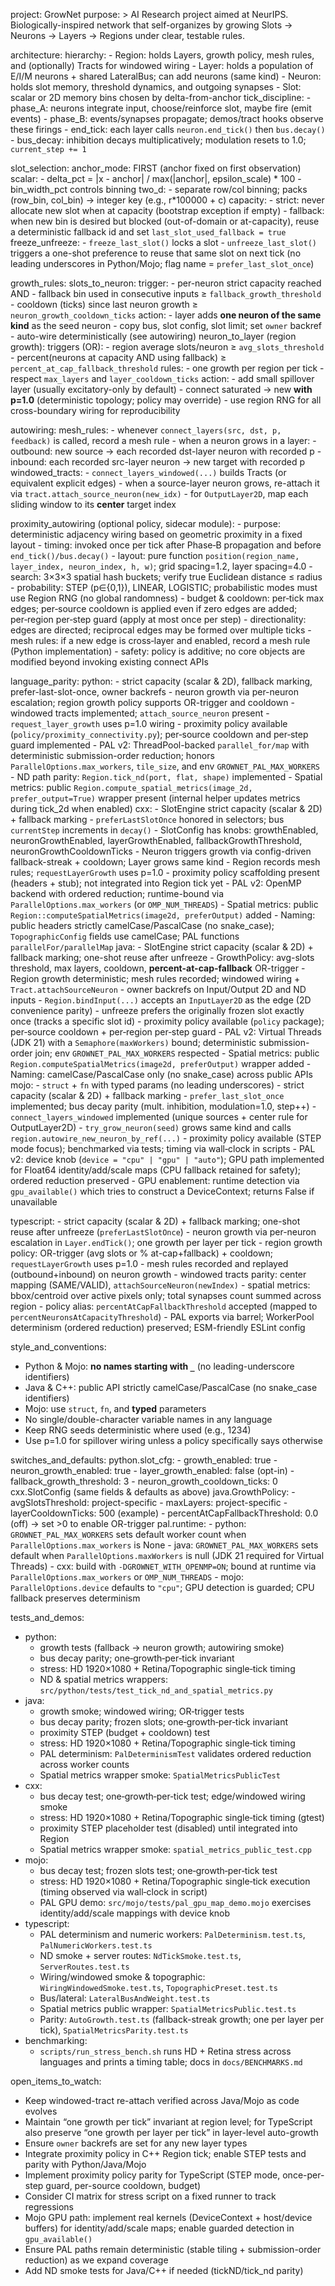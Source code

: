 project: GrowNet
purpose: >
  AI Research project aimed at NeurIPS. Biologically-inspired network that self-organizes by
  growing Slots → Neurons → Layers → Regions under clear, testable rules.

architecture:
  hierarchy:
    - Region: holds Layers, growth policy, mesh rules, and (optionally) Tracts for windowed wiring
    - Layer: holds a population of E/I/M neurons + shared LateralBus; can add neurons (same kind)
    - Neuron: holds slot memory, threshold dynamics, and outgoing synapses
    - Slot: scalar or 2D memory bins chosen by delta-from-anchor
  tick_discipline:
    - phase_A: neurons integrate input, choose/reinforce slot, maybe fire (emit events)
    - phase_B: events/synapses propagate; demos/tract hooks observe these firings
    - end_tick: each layer calls `neuron.end_tick()` then `bus.decay()`
    - bus_decay: inhibition decays multiplicatively; modulation resets to 1.0; `current_step += 1`

slot_selection:
  anchor_mode: FIRST (anchor fixed on first observation)
  scalar:
    - delta_pct = |x - anchor| / max(|anchor|, epsilon_scale) * 100
    - bin_width_pct controls binning
  two_d:
    - separate row/col binning; packs (row_bin, col_bin) -> integer key (e.g., r*100000 + c)
  capacity:
    - strict: never allocate new slot when at capacity (bootstrap exception if empty)
    - fallback: when new bin is desired but blocked (out-of-domain or at-capacity),
      reuse a deterministic fallback id and set `last_slot_used_fallback = true`
  freeze_unfreeze:
    - `freeze_last_slot()` locks a slot
    - `unfreeze_last_slot()` triggers a one-shot preference to reuse that same slot on next tick
      (no leading underscores in Python/Mojo; flag name = `prefer_last_slot_once`)

growth_rules:
  slots_to_neuron:
    trigger:
      - per-neuron strict capacity reached AND
      - fallback bin used in consecutive inputs ≥ `fallback_growth_threshold`
      - cooldown (ticks) since last neuron growth ≥ `neuron_growth_cooldown_ticks`
    action:
      - layer adds **one neuron of the same kind** as the seed neuron
      - copy bus, slot config, slot limit; set `owner` backref
      - auto-wire deterministically (see autowiring)
  neuron_to_layer (region growth):
    triggers (OR):
      - region average slots/neuron ≥ `avg_slots_threshold`
      - percent(neurons at capacity AND using fallback) ≥ `percent_at_cap_fallback_threshold`
    rules:
      - one growth per region per tick
      - respect `max_layers` and `layer_cooldown_ticks`
    action:
      - add small spillover layer (usually excitatory-only by default)
      - connect saturated → new **with p=1.0** (deterministic topology; policy may override)
      - use region RNG for all cross-boundary wiring for reproducibility

autowiring:
  mesh_rules:
    - whenever `connect_layers(src, dst, p, feedback)` is called, record a mesh rule
    - when a neuron grows in a layer:
      - outbound: new source → each recorded dst-layer neuron with recorded p
      - inbound: each recorded src-layer neuron → new target with recorded p
  windowed_tracts:
    - `connect_layers_windowed(...)` builds Tracts (or equivalent explicit edges)
    - when a source-layer neuron grows, re-attach it via `tract.attach_source_neuron(new_idx)`
    - for `OutputLayer2D`, map each sliding window to its **center** target index

  proximity_autowiring (optional policy, sidecar module):
    - purpose: deterministic adjacency wiring based on geometric proximity in a fixed layout
    - timing: invoked once per tick after Phase‑B propagation and before `end_tick()/bus.decay()`
    - layout: pure function `position(region_name, layer_index, neuron_index, h, w)`; grid spacing=1.2, layer spacing=4.0
    - search: 3×3×3 spatial hash buckets; verify true Euclidean distance ≤ radius
    - probability: STEP (p∈{0,1}), LINEAR, LOGISTIC; probabilistic modes must use Region RNG (no global randomness)
    - budget & cooldown: per‑tick max edges; per‑source cooldown is applied even if zero edges are added; per‑region per‑step guard (apply at most once per step)
    - directionality: edges are directed; reciprocal edges may be formed over multiple ticks
    - mesh rules: if a new edge is cross‑layer and enabled, record a mesh rule (Python implementation)
    - safety: policy is additive; no core objects are modified beyond invoking existing connect APIs

language_parity:
  python:
    - strict capacity (scalar & 2D), fallback marking, prefer-last-slot-once, owner backrefs
    - neuron growth via per-neuron escalation; region growth policy supports OR-trigger and cooldown
    - windowed tracts implemented; `attach_source_neuron` present
    - `request_layer_growth` uses p=1.0 wiring
    - proximity policy available (`policy/proximity_connectivity.py`); per‑source cooldown and per‑step guard implemented
    - PAL v2: ThreadPool-backed `parallel_for/map` with deterministic submission-order reduction; honors `ParallelOptions.max_workers`, `tile_size`, and env `GROWNET_PAL_MAX_WORKERS`
    - ND path parity: `Region.tick_nd(port, flat, shape)` implemented
    - Spatial metrics: public `Region.compute_spatial_metrics(image_2d, prefer_output=True)` wrapper present (internal helper updates metrics during tick_2d when enabled)
  cxx:
    - SlotEngine strict capacity (scalar & 2D) + fallback marking
    - `preferLastSlotOnce` honored in selectors; bus `currentStep` increments in `decay()`
    - SlotConfig has knobs: growthEnabled, neuronGrowthEnabled, layerGrowthEnabled,
      fallbackGrowthThreshold, neuronGrowthCooldownTicks
    - Neuron triggers growth via config-driven fallback-streak + cooldown; Layer grows same kind
    - Region records mesh rules; `requestLayerGrowth` uses p=1.0
    - proximity policy scaffolding present (headers + stub); not integrated into Region tick yet
    - PAL v2: OpenMP backend with ordered reduction; runtime-bound via `ParallelOptions.max_workers` (or `OMP_NUM_THREADS`)
    - Spatial metrics: public `Region::computeSpatialMetrics(image2d, preferOutput)` added
    - Naming: public headers strictly camelCase/PascalCase (no snake_case); `TopographicConfig` fields use camelCase; PAL functions `parallelFor/parallelMap`
  java:
    - SlotEngine strict capacity (scalar & 2D) + fallback marking; one-shot reuse after unfreeze
    - GrowthPolicy: avg-slots threshold, max layers, cooldown, **percent-at-cap-fallback** OR-trigger
    - Region growth deterministic; mesh rules recorded; windowed wiring + `Tract.attachSourceNeuron`
    - owner backrefs on Input/Output 2D and ND inputs
    - `Region.bindInput(...)` accepts an `InputLayer2D` as the edge (2D convenience parity)
    - unfreeze prefers the originally frozen slot exactly once (tracks a specific slot id)
    - proximity policy available (`policy` package); per‑source cooldown + per‑region per‑step guard
    - PAL v2: Virtual Threads (JDK 21) with a `Semaphore(maxWorkers)` bound; deterministic submission-order join; env `GROWNET_PAL_MAX_WORKERS` respected
    - Spatial metrics: public `Region.computeSpatialMetrics(image2d, preferOutput)` wrapper added
    - Naming: camelCase/PascalCase only (no snake_case) across public APIs
  mojo:
    - `struct` + `fn` with typed params (no leading underscores)
    - strict capacity (scalar & 2D) + fallback marking
    - `prefer_last_slot_once` implemented; bus decay parity (mult. inhibition, modulation=1.0, step++)
    - `connect_layers_windowed` implemented (unique sources + center rule for OutputLayer2D)
    - `try_grow_neuron(seed)` grows same kind and calls `region.autowire_new_neuron_by_ref(...)`
    - proximity policy available (STEP mode focus); benchmarked via tests; timing via wall‑clock in scripts
    - PAL v2: device knob (`device = "cpu" | "gpu" | "auto"`); GPU path implemented for Float64 identity/add/scale maps (CPU fallback retained for safety); ordered reduction preserved
    - GPU enablement: runtime detection via `gpu_available()` which tries to construct a DeviceContext; returns False if unavailable

  typescript:
    - strict capacity (scalar & 2D) + fallback marking; one-shot reuse after unfreeze (`preferLastSlotOnce`)
    - neuron growth via per-neuron escalation in `Layer.endTick()`; one growth per layer per tick
    - region growth policy: OR-trigger (avg slots or % at-cap+fallback) + cooldown; `requestLayerGrowth` uses p=1.0
    - mesh rules recorded and replayed (outbound+inbound) on neuron growth
    - windowed tracts parity: center mapping (SAME/VALID), `attachSourceNeuron(newIndex)`
    - spatial metrics: bbox/centroid over active pixels only; total synapses count summed across region
    - policy alias: `percentAtCapFallbackThreshold` accepted (mapped to `percentNeuronsAtCapacityThreshold`)
    - PAL exports via barrel; WorkerPool determinism (ordered reduction) preserved; ESM-friendly ESLint config

style_and_conventions:
  - Python & Mojo: **no names starting with `_`** (no leading-underscore identifiers)
  - Java & C++: public API strictly camelCase/PascalCase (no snake_case identifiers)
  - Mojo: use `struct`, `fn`, and **typed** parameters
  - No single/double-character variable names in any language
  - Keep RNG seeds deterministic where used (e.g., 1234)
  - Use p=1.0 for spillover wiring unless a policy specifically says otherwise

switches_and_defaults:
  python.slot_cfg:
    - growth_enabled: true
    - neuron_growth_enabled: true
    - layer_growth_enabled: false (opt-in)
    - fallback_growth_threshold: 3
    - neuron_growth_cooldown_ticks: 0
  cxx.SlotConfig (same fields & defaults as above)
  java.GrowthPolicy:
    - avgSlotsThreshold: project-specific
    - maxLayers: project-specific
    - layerCooldownTicks: 500 (example)
    - percentAtCapFallbackThreshold: 0.0 (off) → set >0 to enable OR-trigger
  pal.runtime:
    - python: `GROWNET_PAL_MAX_WORKERS` sets default worker count when `ParallelOptions.max_workers` is None
    - java: `GROWNET_PAL_MAX_WORKERS` sets default when `ParallelOptions.maxWorkers` is null (JDK 21 required for Virtual Threads)
    - cxx: build with `-DGROWNET_WITH_OPENMP=ON`; bound at runtime via `ParallelOptions.max_workers` or `OMP_NUM_THREADS`
    - mojo: `ParallelOptions.device` defaults to `"cpu"`; GPU detection is guarded; CPU fallback preserves determinism

tests_and_demos:
  - python:
    - growth tests (fallback → neuron growth; autowiring smoke)
    - bus decay parity; one‑growth‑per‑tick invariant
    - stress: HD 1920×1080 + Retina/Topographic single‑tick timing
    - ND & spatial metrics wrappers: `src/python/tests/test_tick_nd_and_spatial_metrics.py`
  - java:
    - growth smoke; windowed wiring; OR‑trigger tests
    - bus decay parity; frozen slots; one‑growth‑per‑tick invariant
    - proximity STEP (budget + cooldown) test
    - stress: HD 1920×1080 + Retina/Topographic single‑tick timing
    - PAL determinism: `PalDeterminismTest` validates ordered reduction across worker counts
    - Spatial metrics wrapper smoke: `SpatialMetricsPublicTest`
  - cxx:
    - bus decay test; one‑growth‑per‑tick test; edge/windowed wiring smoke
    - stress: HD 1920×1080 + Retina/Topographic single‑tick timing (gtest)
    - proximity STEP placeholder test (disabled) until integrated into Region
    - Spatial metrics wrapper smoke: `spatial_metrics_public_test.cpp`
  - mojo:
    - bus decay test; frozen slots test; one‑growth‑per‑tick test
    - stress: HD 1920×1080 + Retina/Topographic single‑tick execution (timing observed via wall‑clock in script)
    - PAL GPU demo: `src/mojo/tests/pal_gpu_map_demo.mojo` exercises identity/add/scale mappings with device knob
  - typescript:
    - PAL determinism and numeric workers: `PalDeterminism.test.ts`, `PalNumericWorkers.test.ts`
    - ND smoke + server routes: `NdTickSmoke.test.ts`, `ServerRoutes.test.ts`
    - Wiring/windowed smoke & topographic: `WiringWindowedSmoke.test.ts`, `TopographicPreset.test.ts`
    - Bus/lateral: `LateralBusAndWeight.test.ts`
    - Spatial metrics public wrapper: `SpatialMetricsPublic.test.ts`
    - Parity: `AutoGrowth.test.ts` (fallback-streak growth; one per layer per tick), `SpatialMetricsParity.test.ts`
  - benchmarking:
    - `scripts/run_stress_bench.sh` runs HD + Retina stress across languages and prints a timing table; docs in `docs/BENCHMARKS.md`

open_items_to_watch:
  - Keep windowed-tract re-attach verified across Java/Mojo as code evolves
  - Maintain “one growth per tick” invariant at region level; for TypeScript also preserve “one growth per layer per tick” in layer-level auto-growth
  - Ensure `owner` backrefs are set for any new layer types
  - Integrate proximity policy in C++ Region tick; enable STEP tests and parity with Python/Java/Mojo
  - Implement proximity policy parity for TypeScript (STEP mode, once-per-step guard, per-source cooldown, budget)
  - Consider CI matrix for stress script on a fixed runner to track regressions
  - Mojo GPU path: implement real kernels (DeviceContext + host/device buffers) for identity/add/scale maps; enable guarded detection in `gpu_available()`
  - Ensure PAL paths remain deterministic (stable tiling + submission-order reduction) as we expand coverage
  - Add ND smoke tests for Java/C++ if needed (tickND/tick_nd parity)
